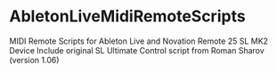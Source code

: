 AbletonLiveMidiRemoteScripts
============================

MIDI Remote Scripts for Ableton Live and Novation Remote 25 SL MK2 Device
Include original SL Ultimate Control script from Roman Sharov (version 1.06)
